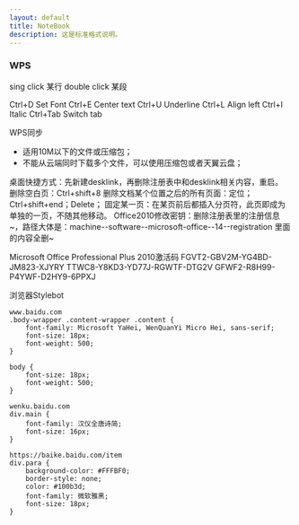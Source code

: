 ```yaml
---
layout: default
title: NoteBook
description: 这是标准格式说明。
---
```


### WPS
sing click 某行
double click 某段

Ctrl+D	Set Font
Ctrl+E	Center text
Ctrl+U	Underline
Ctrl+L	Align left
Ctrl+I	Italic
Ctrl+Tab	Switch tab

WPS同步
- 适用10M以下的文件或压缩包；
- 不能从云端同时下载多个文件，可以使用压缩包或者天翼云盘；

桌面快捷方式：先新建desklink，再删除注册表中和desklink相关内容，重启。
删除空白页：Ctrl+shift+8
删除文档某个位置之后的所有页面：定位；Ctrl+shift+end；Delete；
固定某一页：在某页前后都插入分页符，此页即成为单独的一页，不随其他移动。
Office2010修改密钥：删除注册表里的注册信息~，路径大体是：machine--software--microsoft-office--14--registration 里面的内容全删~

Microsoft Office Professional Plus 2010激活码
FGVT2-GBV2M-YG4BD-JM823-XJYRY
TTWC8-Y8KD3-YD77J-RGWTF-DTG2V
GFWF2-R8H99-P4YWF-D2HY9-6PPXJ

浏览器Stylebot
```
www.baidu.com
.body-wrapper .content-wrapper .content {
    font-family: Microsoft YaHei, WenQuanYi Micro Hei, sans-serif;
    font-size: 18px;
    font-weight: 500;
}

body {
    font-size: 18px;
    font-weight: 500;
}

wenku.baidu.com
div.main {
    font-family: 汉仪全唐诗简;
    font-size: 16px;
}

https://baike.baidu.com/item
div.para {
    background-color: #FFFBF0;
    border-style: none;
    color: #100b3d;
    font-family: 微软雅黑;
    font-size: 18px;
}
```
